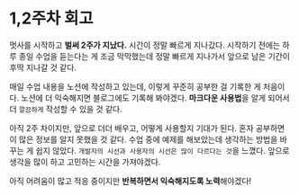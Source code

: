 # 1,2주차 회고

멋사를 시작하고 **벌써 2주가 지났다.**
시간이 정말 빠르게 지나갔다.
시작하기 전에는 하루 종일 수업을 듣는다는 게 조금 막막했는데
정말 빠르게 지나가서 앞으로 남은 기간이 후딱 지나갈 것 같다.

매일 수업 내용을 노션에 작성하고 있는데, 이렇게 꾸준히 공부한 걸 기록한 게 처음이다.
노션에 더 익숙해지면 블로그에도 기록해 봐야겠다.
**마크다운 사용법**을 알게 되어서 더 `깔끔하게` 작성할 수 있을 것 같다.

아직 2주 차이지만, 앞으로 더더 배우고, 어떻게 사용할지 기대가 된다.
혼자 공부하면 이 많은 정보를 알지 못했을 것 같다.
수업 중에 예제를 해보았는데 생각하는 방법을 바꾸는 게 쉽지 않았다.
`개발자의 시선과 사용자의 시선은 많이 다르다는 것`을 느꼈다.
앞으로 생각을 많이 하고 고민하는 시간을 가져야겠다.

아직 어려움이 많고 적응 중이지만 **반복하면서 익숙해지도록 노력**해야겠다!
